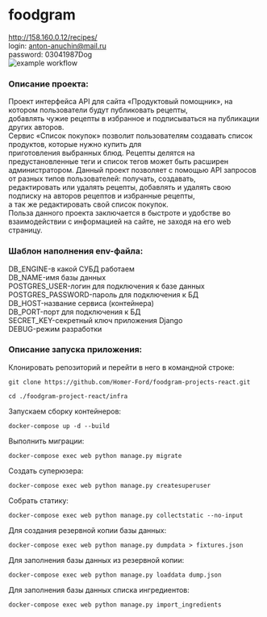 # foodgram
http://158.160.0.12/recipes/  
login: anton-anuchin@mail.ru  
password: 03041987Dog  
![example workflow](https://github.com/Homer-Ford/foodgram-project-react/actions/workflows/foodgram-workflow.yml/badge.svg)

### Описание проекта:

Проект интерфейса API для сайта «Продуктовый помощник», на котором пользователи будут публиковать рецепты,  
добавлять чужие рецепты в избранное и подписываться на публикации других авторов.  
Сервис «Список покупок» позволит пользователям создавать список продуктов, которые нужно купить для  
приготовления выбранных блюд.
Рецепты делятся на предустановленные теги и список тегов может быть расширен администратором.
Данный проект позволяет с помощью API запросов от разных типов пользователей: получать, создавать,  
редактировать или удалять рецепты, добавлять и удалять свою подписку на авторов рецептов и избранные рецепты,  
а так же редактировать свой список покупок.  
Польза данного проекта заключается в быстроте и удобстве во взаимодействии с информацией на сайте, не заходя на его web страницу.

### Шаблон наполнения env-файла:

DB_ENGINE-в какой СУБД работаем  
DB_NAME-имя базы данных  
POSTGRES_USER-логин для подключения к базе данных  
POSTGRES_PASSWORD-пароль для подключения к БД  
DB_HOST-название сервиса (контейнера)  
DB_PORT-порт для подключения к БД  
SECRET_KEY-секретный ключ приложения Django  
DEBUG-режим разработки

### Описание запуска приложения:

Клонировать репозиторий и перейти в него в командной строке:

```
git clone https://github.com/Homer-Ford/foodgram-projects-react.git
```

```
cd ./foodgram-project-react/infra
```

Запускаем сборку контейнеров:

```
docker-compose up -d --build 
```

Выполнить миграции:

```
docker-compose exec web python manage.py migrate
```

Создать суперюзера:

```
docker-compose exec web python manage.py createsuperuser
```

Собрать статику:

```
docker-compose exec web python manage.py collectstatic --no-input
```

Для создания резервной копии базы данных:

```
docker-compose exec web python manage.py dumpdata > fixtures.json
```

Для заполнения базы данных из резервной копии:

```
docker-compose exec web python manage.py loaddata dump.json 
```

Для заполнения базы данных списка ингредиентов:

```
docker-compose exec web python manage.py import_ingredients
```
